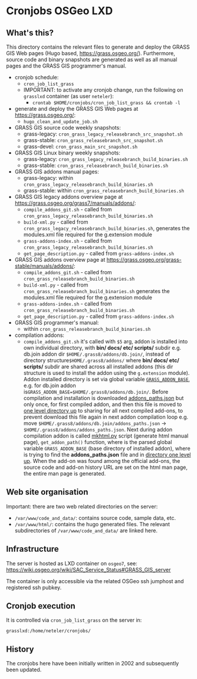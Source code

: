 # Cronjobs OSGeo LXD

## What's this?

This directory contains the relevant files to generate and deploy the GRASS GIS
Web pages (Hugo based, <https://grass.osgeo.org/>). Furthermore, source code and
binary snapshots are generated as well as all manual pages and the GRASS GIS
programmer's manual.

* cronjob schedule:
  * `cron_job_list_grass`
  * IMPORTANT: to activate any cronjob change, run the following on `grasslxd`
    container (as user `neteler`):
    * `crontab $HOME/cronjobs/cron_job_list_grass && crontab -l`
* generate and deploy the GRASS GIS Web pages at <https://grass.osgeo.org/>:
  * `hugo_clean_and_update_job.sh`
* GRASS GIS source code weekly snapshots:
  * grass-legacy: `cron_grass_legacy_releasebranch_src_snapshot.sh`
  * grass-stable: `cron_grass_releasebranch_src_snapshot.sh`
  * grass-devel: `cron_grass_main_src_snapshot.sh`
* GRASS GIS Linux binary weekly snapshots:
  * grass-legacy: `cron_grass_legacy_releasebranch_build_binaries.sh`
  * grass-stable: `cron_grass_releasebranch_build_binaries.sh`
* GRASS GIS addons manual pages:
  * grass-legacy: within `cron_grass_legacy_releasebranch_build_binaries.sh`
  * grass-stable: within `cron_grass_releasebranch_build_binaries.sh`
* GRASS GIS legacy addons overview page at <https://grass.osgeo.org/grass7/manuals/addons/>:
  * `compile_addons_git.sh` - called from `cron_grass_legacy_releasebranch_build_binaries.sh`
  * `build-xml.py` - called from `cron_grass_legacy_releasebranch_build_binaries.sh`,
    generates the modules.xml file required for the g.extension module
  * `grass-addons-index.sh` - called from `cron_grass_legacy_releasebranch_build_binaries.sh`
  * `get_page_description.py` - called from `grass-addons-index.sh`
* GRASS GIS addons overview page at <https://grass.osgeo.org/grass-stable/manuals/addons/>:
  * `compile_addons_git.sh` - called from `cron_grass_releasebranch_build_binaries.sh`
  * `build-xml.py` - called from `cron_grass_releasebranch_build_binaries.sh`
    generates the modules.xml file required for the g.extension module
  * `grass-addons-index.sh` - called from `cron_grass_releasebranch_build_binaries.sh`
  * `get_page_description.py` - called from `grass-addons-index.sh`
* GRASS GIS programmer's manual:
  * within `cron_grass_releasebranch_build_binaries.sh`
* compilation addons:
  * `compile_addons_git.sh` it's called with `$5` arg, addon is
installed into own individual directory, with **bin/ docs/ etc/ scripts/**
subdir e.g. db.join addon dir `$HOME/.grass8/addons/db.join/`, instead of
directory structure`$HOME/.grass8/addons/` where **bin/ docs/ etc/ scripts/**
subdir are shared across all installed addons (this dir structure is used
to install the addon using the `g.extension` module). Addon installed directory
is set via global variable [`GRASS_ADDON_BASE`](https://github.com/OSGeo/grass-addons/pull/656/commits/8c08184415ec32fe409bf09b2599b0506d7650ab#diff-f0fc8363c0e166fdbe9eecb74a9e261498ec0bbf15500e56b1bb1b5ba7afb900L119),
e.g. for db.join addon is`GRASS_ADDON_BASE=$HOME/.grass8/addons/db.join/`.
Before compilation and installation is downloaded [addons_paths.json](https://github.com/OSGeo/grass-addons/pull/656/commits/8c08184415ec32fe409bf09b2599b0506d7650ab#diff-f0fc8363c0e166fdbe9eecb74a9e261498ec0bbf15500e56b1bb1b5ba7afb900R128)
but only once, for first compiled addon, and then this file is moved to
[one level directory up](https://github.com/OSGeo/grass-addons/pull/656/commits/8c08184415ec32fe409bf09b2599b0506d7650ab#diff-f0fc8363c0e166fdbe9eecb74a9e261498ec0bbf15500e56b1bb1b5ba7afb900R133)
to sharing for all next compiled add-ons, to prevent download this file
again in next addon compilation loop e.g. move
`$HOME/.grass8/addons/db.join/addons_paths.json` -> `$HOME/.grass8/addons/addons_paths.json`.
Next during addon compilation addon is called
[mkhtml.py](https://github.com/OSGeo/grass/blob/main/utils/mkhtml.py)
script (generate html manual page), `get_addon_path()` function, where is
the parsed global variable `GRASS_ADDON_BASE` (base directory of installed
addon), where is trying to find the **addons_paths.json** file and in
[directory one level up](https://github.com/OSGeo/grass/pull/2054/commits/5a374101a825c451675d18b0d59e6ac99ee6cb02#diff-3e1684c5c5d40b273b6488a9b5a5558f556d2bcf2973ba5106b6125e01aa6959R314).
When the add-on was found among the official add-ons, the source code
and add-on history URL are set on the html man page, the entire man
page is generated.

## Web site organisation

Important: there are two web related directories on the server:

* `/var/www/code_and_data/`: contains source code, sample data, etc.
* `/var/www/html/`: contains the hugo generated files. The relevant
  subdirectories of `/var/www/code_and_data/` are linked here.

## Infrastructure

The server is hosted as LXD container on `osgeo7`, see:
<https://wiki.osgeo.org/wiki/SAC_Service_Status#GRASS_GIS_server>

The container is only accessible via the related OSGeo ssh jumphost and
registered ssh pubkey.

## Cronjob execution

It is controlled via `cron_job_list_grass` on the server in:

```text
grasslxd:/home/neteler/cronjobs/
```

## History

The cronjobs here have been initially written in 2002 and subsequently been updated.
